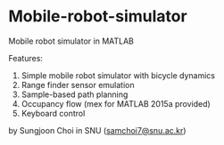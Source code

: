 # Mobile-robot-simulator
Mobile robot simulator in MATLAB

Features:

1. Simple mobile robot simulator with bicycle dynamics
2. Range finder sensor emulation
3. Sample-based path planning
4. Occupancy flow (mex for MATLAB 2015a provided)
5. Keyboard control

by Sungjoon Choi in SNU (samchoi7@snu.ac.kr)

